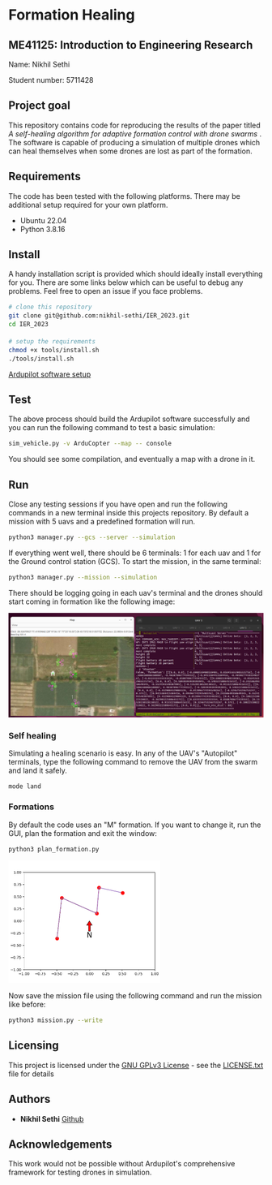 # Formation Healing
## ME41125: Introduction to Engineering Research

Name: Nikhil Sethi

Student number: 5711428

## Project goal
This repository contains code for reproducing the results of the paper titled *A self-healing algorithm for adaptive formation control with drone swarms* . The software is capable of producing a simulation of multiple drones which can heal themselves when some drones are lost as part of the formation.

## Requirements
The code has been tested with the following platforms. There may be additional setup required for your own platform.
- Ubuntu 22.04
- Python 3.8.16 

## Install

A handy installation script is provided which should ideally install everything for you. There are some links below which can be useful to debug any problems. Feel free to open an issue if you face problems.

```bash
# clone this repository
git clone git@github.com:nikhil-sethi/IER_2023.git
cd IER_2023

# setup the requirements
chmod +x tools/install.sh
./tools/install.sh

```

[Ardupilot software setup](https://ardupilot.org/dev/docs/building-setup-linux.html)

## Test
The above process should build the Ardupilot software successfully and you can run the following command to test a basic simulation:
```bash
sim_vehicle.py -v ArduCopter --map -- console
```
You should see some compilation, and eventually a map with a drone in it.

## Run

Close any testing sessions if you have open and run the following commands in a new terminal inside this projects repository.
By default a mission with 5 uavs and a predefined formation will run. 
```bash
python3 manager.py --gcs --server --simulation
```
If everything went well, there should be 6 terminals: 1 for each uav and 1 for the Ground control station (GCS).
To start the mission, in the same terminal:
```bash
python3 manager.py --mission --simulation
```
There should be logging going in each uav's terminal and the drones should start coming in formation like the following image:

![formation](media/formation.png)

### Self healing
Simulating a healing scenario is easy. In any of the UAV's "Autopilot" terminals, type the following command to remove the UAV from the swarm and land it safely.

```
mode land
```

### Formations
By default the code uses an "M" formation. If you want to change it, run the GUI, plan the formation and exit the window:
```bash
python3 plan_formation.py
``` 
<img src="media/formation_gui.png" alt="drawing" width="300"/>

Now save the mission file using the following command and run the mission like before:
```bash
python3 mission.py --write
```

## Licensing
This project is licensed under the [GNU GPLv3 License](https://gist.github.com/kn9ts/cbe95340d29fc1aaeaa5dd5c059d2e60) - see the [LICENSE.txt](LICENSE.txt) file for details

## Authors

  - **Nikhil Sethi** 
    [Github](https://github.com/nikhil-sethi)


## Acknowledgements
This work would not be possible without Ardupilot's comprehensive framework for testing drones in simulation.